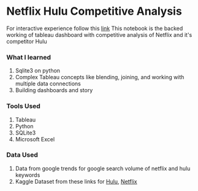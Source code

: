 # Netflix Hulu Competitive Analysis 
For interactive experience follow this [link](https://public.tableau.com/app/profile/kriti.saxena3216/viz/NetflixandHuluAnalysis/Story1)
This notebook is the backed working of tableau dashboard with competitive analysis of Netflix and it's competitor Hulu

### What I learned
1. Sqlite3 on python 
2. Complex Tableau concepts like blending, joining, and working with multiple data connections 
3. Building dashboards and story 

### Tools Used 
1. Tableau 
2. Python 
3. SQLite3
4. Microsoft Excel

### Data Used 
1. Data from google trends for google search volume of netflix and hulu keywords
2. Kaggle Dataset from these links for [Hulu](https://www.kaggle.com/datasets/shivamb/hulu-movies-and-tv-shows), [Netflix](https://www.kaggle.com/datasets/shivamb/netflix-shows)
